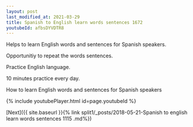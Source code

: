 ```yaml
---
layout: post
last_modified_at: 2021-03-29
title: Spanish to English learn words sentences 1672 
youtubeId: afbsDYVDTR8
---
```

 
 
Helps to learn English words and sentences for Spanish speakers.

Opportunitiy to repeat the words sentences. 

Practice English language. 
 
10 minutes practice every day. 
 
How to learn English words and sentences for Spanish speakers 
 
{% include youtubePlayer.html id=page.youtubeId %}
 
 
[Next]({{ site.baseurl }}{% link  split1/_posts/2018-05-21-Spanish to english learn words sentences 1115 .md%})
 
